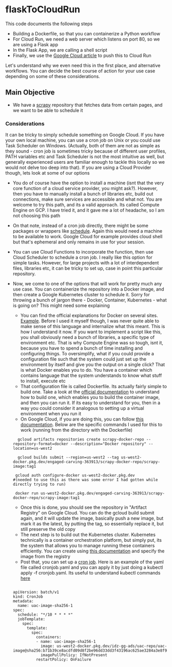 # flaskToCloudRun
This code documents the following steps
- Building a Dockerfile, so that you can containerize a Python workflow
- For Cloud Run, we need a web server which listens on port 80, so we are using a Flask app
- In the Flask App, we are calling a shell script
- Finally, we use the [Google Cloud article](https://cloud.google.com/run/docs/quickstarts/build-and-deploy/deploy-python-service) to push this to Cloud Run

Let's understand why we even need this in the first place, and alternative workflows. You can decide the best course of action for your use case depending on some of these considerations.
## Main Objective
- We have a [scrapy](https://docs.scrapy.org/en/latest/intro/overview.html) repository that fetches data from certain pages, and we want to be able to schedule it
### Considerations
It can be tricky to simply schedule something on Google Cloud. If you have your own local machine, you can use a cron job on Unix or you could use Task Scheduler on Windows. (Actually, both of them are not as simple as they sound - cron job is sometimes tricky because of different user profiles, PATH variables etc and Task Scheduler is not the most intuitive as well, but generally experienced users are familiar enough to tackle this locally so we would not delve too deep into that). If you are using a Cloud Provider though, lets look at some of our options
- You do of course have the option to install a machine (isnt that the very core function of a cloud service provider, you might ask?). However, then you have to manually install a bunch of libraries etc, build out connections, make sure services are accessible and what not. You are welcome to try this path, and its a valid approach. Its called Compute Engine on GCP. I have tried it, and it gave me a lot of headache, so I am not choosing this path
- On that note, instead of a cron job directly, there might be some packages or wrappers like [schedule](https://schedule.readthedocs.io/en/stable/). Again this would need a machine to be available to work. Google Cloud for example provides cloud shell but that's ephemeral and only remains in use for your session. 
- You can use Cloud Functions to incorporate the function, then use Cloud Scheduler to schedule a cron job. I really like this option for simple tasks. However, for large projects with a lot of interdependent files, libraries etc, it can be tricky to set up, case in point this particular repository. 
- Now, we come to one of the options that will work for pretty much any use case. You can containerize the repository into a Docker image, and then create a Google Kubernetes cluster to schedule it. Sorry for throwing a bunch of jargon there - Docker, Container, Kubernetes - what is going on? This might need some explaining
   - You can find the official explanations for Docker on several sites. [Example](https://www.ibm.com/sg-en/topics/docker). Before I used it myself though, I was never quite able to make sense of this language and internalize what this meant. This is how I understand it now. If you want to implement a script like this, you shall obviously need a bunch of libraries, a specific type of environment etc. That is why Compute Engine was so tough, isnt it, because you have to spend a bunch of time installing and configuring things. To oversimplify, what if you could provide a configuration file such that the system could just set up the environment by itself and give you the output on a single click? That is what Docker enables you to do. You have a container which contains language that the system understands to know what stuff to install, execute etc
   - That configuration file is called Dockerfile. Its actually fairly simple to build one. Take a look at the [official documentation](https://docs.docker.com/language/python/build-images/) to understand how to build one, which enables you to build the container image, and then you can run it. If its easy to understand for you, then in a way you could consider it analogous to setting up a virtual environment when you run it
   - On Google Cloud, if you are doing this, you can follow [this documentation](https://cloud.google.com/build/docs/building/build-containers#use-dockerfile). Below are the specific commands I used for this to work (running from the directory with the Dockerfile)
   ```
  	 gcloud artifacts repositories create scrapy-docker-repo --repository-format=docker --description="Docker repository" --location=us-west2 

	 gcloud builds submit --region=us-west2 --tag us-west2-docker.pkg.dev/engaged-carving-363913/scrapy-docker-repo/scrapy-image:tag1

	gcloud auth configure-docker us-west2-docker.pkg.dev
   #(needed to use this as there was some error I had gotten while directly trying to run)

	docker run us-west2-docker.pkg.dev/engaged-carving-363913/scrapy-docker-repo/scrapy-image:tag1
  ```
  
  - Once this is done, you should see the repository in "Artifact Registry" on Google Cloud. You can do the gcloud build submit again, and it will update the image, basically push a new image, but mark it as the latest, by putting the tag, so essentially replace it, but still preserve the old copy
  - The next step is to build out the Kubernetes cluster. Kubernetes technically is a container orchestration platform, but simply put, its the system that allows you to manage running these containers efficiently. You can create using [this documentation](https://cloud.google.com/kubernetes-engine/docs/how-to/creating-a-zonal-cluster) and specify the image from the registry
  - Post that, you can set up a [cron job](https://cloud.google.com/kubernetes-engine/docs/how-to/cronjobs#creating). Here is an example of the yaml file called cronjob.yaml and you can apply it by just doing a kubectl apply -f cronjob.yaml. Its useful to understand kubectl commands [here](https://kubernetes.io/docs/reference/kubectl/cheatsheet/)
   ```
   
   apiVersion: batch/v1
   kind: CronJob
   metadata:
     name: uac-image-sha256-1
   spec:
     schedule: "*/10 * * * *"
     jobTemplate:
       spec:
         template:
           spec:
             containers:
             - name: uac-image-sha256-1
               image: us-west2-docker.pkg.dev/idz-gg-ads/uac-repo/uac-image@sha256:b71b39ce8acdfd09d8f2be96dd33dd3f43196ac625ae3284a3e8f9a8554ad6bd
               imagePullPolicy: IfNotPresent            
             restartPolicy: OnFailure
    ```
